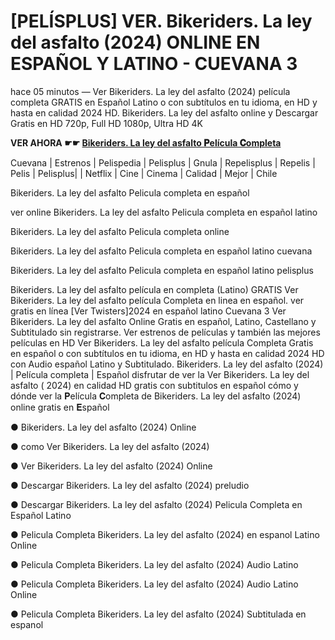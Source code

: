 # [PELÍSPLUS] VER. Bikeriders. La ley del asfalto (2024) ONLINE EN ESPAÑOL Y LATINO - CUEVANA 3

hace 05 minutos — Ver Bikeriders. La ley del asfalto (2024) película completa GRATIS en Español Latino o con subtítulos en tu idioma, en HD y hasta en calidad 2024 HD. Bikeriders. La ley del asfalto online y Descargar Gratis en HD 720p, Full HD 1080p, Ultra HD 4K

**VER AHORA ☛☛ [Bikeriders. La ley del asfalto 𝐏elícula 𝐂ompleta](https://veloz.bigmovies10.site/es/movie/1008409/the-bikeriders)**

Cuevana | Estrenos | Pelispedia | Pelisplus | Gnula | Repelisplus | Repelis | Pelis | Pelisplus| | Netflix | Cine | Cinema | Calidad | Mejor | Chile

Bikeriders. La ley del asfalto Pelicula completa en español

ver online Bikeriders. La ley del asfalto Pelicula completa en español latino

Bikeriders. La ley del asfalto Pelicula completa online

Bikeriders. La ley del asfalto Pelicula completa en español latino cuevana

Bikeriders. La ley del asfalto Pelicula completa en español latino pelisplus

Bikeriders. La ley del asfalto película en completa (Latino) GRATIS
Ver Bikeriders. La ley del asfalto película Completa en linea en español. ver gratis en línea [Ver Twisters]2024 en español latino
Cuevana 3 Ver Bikeriders. La ley del asfalto Online Gratis en español, Latino, Castellano y Subtitulado sin registrarse. Ver estrenos de películas y también las mejores películas en HD Ver Bikeriders. La ley del asfalto película Completa Gratis en español o con subtítulos en tu idioma, en HD y hasta en calidad 2024 HD con Audio español Latino y Subtitulado.
Bikeriders. La ley del asfalto (2024) | Película completa | Español
disfrutar de ver la Ver Bikeriders. La ley del asfalto ( 2024) en calidad HD gratis con subtitulos en español
cómo y dónde ver la 𝐏elícula 𝐂ompleta de Bikeriders. La ley del asfalto (2024) online gratis en 𝐄spañol

● Bikeriders. La ley del asfalto (2024) Online

● como Ver Bikeriders. La ley del asfalto (2024)

● Ver Bikeriders. La ley del asfalto (2024) Online

● Descargar Bikeriders. La ley del asfalto (2024) preludio

● Descargar Bikeriders. La ley del asfalto (2024) Pelicula Completa en Español Latino

● Pelicula Completa Bikeriders. La ley del asfalto (2024) en espanol Latino Online

● Pelicula Completa Bikeriders. La ley del asfalto (2024) Audio Latino

● Pelicula Completa Bikeriders. La ley del asfalto (2024) Audio Latino Online

● Pelicula Completa Bikeriders. La ley del asfalto (2024) Subtitulada en espanol
